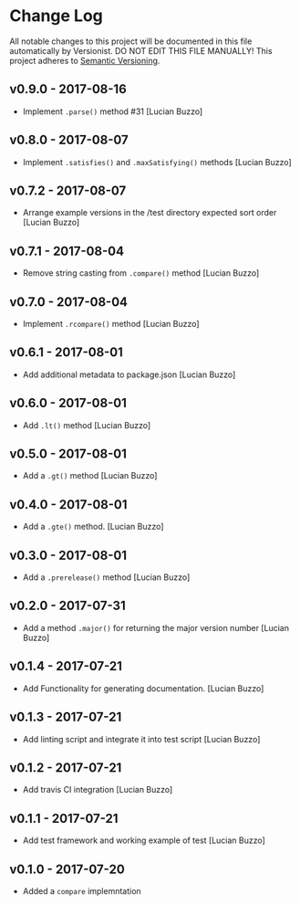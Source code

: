 # Change Log

All notable changes to this project will be documented in this file
automatically by Versionist. DO NOT EDIT THIS FILE MANUALLY!
This project adheres to [Semantic Versioning](http://semver.org/).

## v0.9.0 - 2017-08-16

* Implement `.parse()` method #31 [Lucian Buzzo]

## v0.8.0 - 2017-08-07

* Implement `.satisfies()` and `.maxSatisfying()` methods [Lucian Buzzo]

## v0.7.2 - 2017-08-07

* Arrange example versions in the /test directory expected sort order [Lucian Buzzo]

## v0.7.1 - 2017-08-04

* Remove string casting from `.compare()` method [Lucian Buzzo]

## v0.7.0 - 2017-08-04

* Implement `.rcompare()` method [Lucian Buzzo]

## v0.6.1 - 2017-08-01

* Add additional metadata to package.json [Lucian Buzzo]

## v0.6.0 - 2017-08-01

* Add `.lt()` method [Lucian Buzzo]

## v0.5.0 - 2017-08-01

* Add a `.gt()` method [Lucian Buzzo]

## v0.4.0 - 2017-08-01

* Add a `.gte()` method. [Lucian Buzzo]

## v0.3.0 - 2017-08-01

* Add a `.prerelease()` method [Lucian Buzzo]

## v0.2.0 - 2017-07-31

* Add a method `.major()` for returning the major version number [Lucian Buzzo]

## v0.1.4 - 2017-07-21

* Add Functionality for generating documentation. [Lucian Buzzo]

## v0.1.3 - 2017-07-21

* Add linting script and integrate it into test script [Lucian Buzzo]

## v0.1.2 - 2017-07-21

* Add travis CI integration [Lucian Buzzo]

## v0.1.1 - 2017-07-21

* Add test framework and working example of test [Lucian Buzzo]

## v0.1.0 - 2017-07-20

* Added a `compare` implemntation
